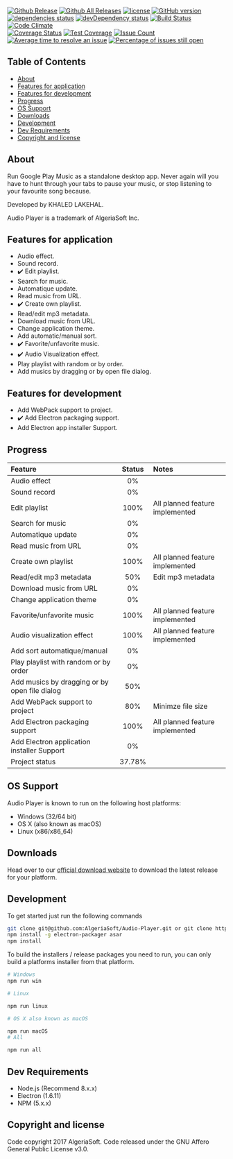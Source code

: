 
 [![Github Release](https://img.shields.io/github/release/AlgeriaSoft/Audio-Player.svg)](https://github.com/AlgeriaSoft/Audio-Player/releases)
 [![Github All Releases](https://img.shields.io/github/downloads/AlgeriaSoft/Audio-Player/total.svg	)](https://github.com/AlgeriaSoft/Audio-Player/releases)
 [![license](https://img.shields.io/github/license/mashape/apistatus.svg)]()
[![GitHub version](https://badge.fury.io/gh/AlgeriaSoft%2FAudio-Player.svg)](https://badge.fury.io/gh/AlgeriaSoft%2FAudio-Player)
 [![dependencies status](https://david-dm.org/AlgeriaSoft/Audio-Player/status.svg)](https://david-dm.org/AlgeriaSoft/Audio-Player)
 [![devDependency status](https://david-dm.org/AlgeriaSoft/Audio-Player/dev-status.svg)](https://david-dm.org/AlgeriaSoft/Audio-Player#info=devDependencies)
 [![Build Status](https://travis-ci.org/AlgeriaSoft/Audio-Player.svg?branch=master)](https://travis-ci.org/AlgeriaSoft/Audio-Player)
[![Code Climate](https://codeclimate.com/github/AlgeriaSoft/Audio-Player/badges/gpa.svg)](https://codeclimate.com/github/AlgeriaSoft/Audio-Player)   
[![Coverage Status](https://coveralls.io/repos/github/AlgeriaSoft/Audio-Player/badge.svg?branch=master)](https://coveralls.io/github/AlgeriaSoft/Audio-Player?branch=master)
[![Test Coverage](https://codeclimate.com/github/AlgeriaSoft/Audio-Player/badges/coverage.svg)](https://codeclimate.com/github/AlgeriaSoft/Audio-Player/coverage)
[![Issue Count](https://codeclimate.com/github/AlgeriaSoft/Audio-Player/badges/issue_count.svg)](https://codeclimate.com/github/AlgeriaSoft/Audio-Player)
 [![Average time to resolve an issue](http://isitmaintained.com/badge/resolution/AlgeriaSoft/Audio-Player.svg)](http://isitmaintained.com/project/AlgeriaSoft/Audio-Player "Average time to resolve an issue")
 [![Percentage of issues still open](http://isitmaintained.com/badge/open/AlgeriaSoft/Audio-Player.svg)](http://isitmaintained.com/project/AlgeriaSoft/Audio-Player "Percentage of issues still open")


  
## Table of Contents

- [About](#about)
- [Features for application](#features-for-application)
- [Features for development](#features-for-development)
- [Progress](#progress)
- [OS Support](#os-support)
- [Downloads](#downloads)
- [Development](#development)
- [Dev Requirements](#dev-requirements)
- [Copyright and license](#copyright-and-license)


## About

Run Google Play Music as a standalone desktop app. Never again will you have to hunt through your tabs to pause your music, or stop listening to your favourite song because.

Developed by KHALED LAKEHAL.

Audio Player is a trademark of AlgeriaSoft Inc.

## Features for application

- Audio effect.
- Sound record.
- :heavy_check_mark: Edit playlist.
- Search for music.
- Automatique update.
- Read music from URL.
- :heavy_check_mark: Create own playlist.
- Read/edit mp3 metadata.
- Download music from URL.
- Change application theme.
- Add automatic/manual sort.
- :heavy_check_mark: Favorite/unfavorite music.
- :heavy_check_mark: Audio Visualization effect.
- Play playlist with random or by order.
- Add musics by dragging or by open file dialog.

## Features for development

- Add WebPack support to project.
- :heavy_check_mark: Add Electron packaging support.
- Add Electron app installer Support.

## Progress

| Feature                                                 | Status        | Notes                             |
|:--------------------------------------------------------|:-------------:|:----------------------------------|
| Audio effect                                            | 0%            |                                   |
| Sound record                                            | 0%            |                                   |
| Edit playlist                                           | 100%          | All planned feature implemented   |
| Search for music                                        | 0%            |                                   |
| Automatique update                                      | 0%            |                                   |
| Read music from URL                                     | 0%            |                                   |
| Create own playlist                                     | 100%          | All planned feature implemented   |
| Read/edit mp3 metadata                                  | 50%           | Edit mp3 metadata                 |
| Download music from URL                                 | 0%            |                                   |                               
| Change application theme                                | 0%            |                                   |
| Favorite/unfavorite music                               | 100%          | All planned feature implemented   |
| Audio visualization effect                              | 100%          | All planned feature implemented   |
| Add sort automatique/manual                             | 0%            |                                   |
| Play playlist with random or by order                   | 0%            |                                   |
| Add musics by dragging or by open file dialog           | 50%           |                                   |
| Add WebPack support to project                          | 80%           | Minimze file size                 |
| Add Electron packaging support                          | 100%          | All planned feature implemented   |
| Add Electron application installer Support              | 0%            |                                   |
| Project status                                          | 37.78%        |                                   |
  

## OS Support

Audio Player is known to run on the following host platforms:

- Windows (32/64 bit)
- OS X (also known as macOS)
- Linux (x86/x86_64)

## Downloads

Head over to our [official download website](https://algeriasoft.github.io/Website/audio-player/download.html) to download the latest release for your platform.

## Development

To get started just run the following commands


```bash
git clone git@github.com:AlgeriaSoft/Audio-Player.git or git clone https://github.com/AlgeriaSoft/Audio-Player.git
npm install -g electron-packager asar
npm install
```


To build the installers / release packages you need to run, you can only build a platforms installer from that platform.


```bash 
# Windows
npm run win

# Linux

npm run linux

# OS X also known as macOS

npm run macOS
# All

npm run all

```

## Dev Requirements

- Node.js (Recommend 8.x.x)
- Electron (1.6.11)
- NPM (5.x.x)

## Copyright and license

Code copyright 2017 AlgeriaSoft. Code released under the GNU Affero General Public License v3.0.
